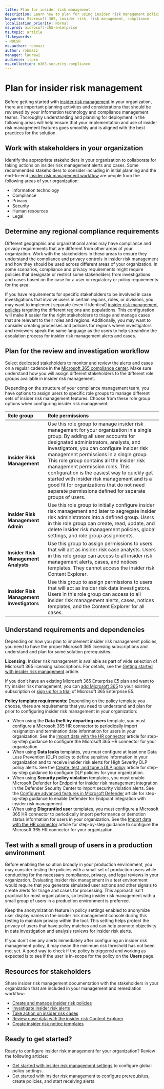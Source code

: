 ```yaml
---
title: Plan for insider risk management
description: Learn how to plan for using insider risk management policies in your organization.
keywords: Microsoft 365, insider risk, risk management, compliance
localization_priority: Normal
ms.prod: microsoft-365-enterprise
ms.topic: article
f1.keywords:
- NOCSH
ms.author: robmazz
author: robmazz
manager: laurawi
audience: itpro
ms.collection: m365-security-compliance
---
```


# Plan for insider risk management

Before getting started with [insider risk management](insider-risk-management.md) in your organization, there are important planning activities and considerations that should be reviewed by your information technology and compliance management teams. Thoroughly understanding and planning for deployment in the following areas will help ensure that your implementation and use of insider risk management features goes smoothly and is aligned with the best practices for the solution.

## Work with stakeholders in your organization

Identify the appropriate stakeholders in your organization to collaborate for taking actions on insider risk management alerts and cases. Some recommended stakeholders to consider including in initial planning and the end-to-end [insider risk management workflow](insider-risk-management.md#workflow) are people from the following areas of your organization:

- Information technology
- Compliance
- Privacy
- Security
- Human resources
- Legal

## Determine any regional compliance requirements

Different geographic and organizational areas may have compliance and privacy requirements that are different from other areas of your organization. Work with the stakeholders in these areas to ensure they understand the compliance and privacy controls in insider risk management and how they should be used across different areas of your organization. In some scenarios, compliance and privacy requirements might require policies that designate or restrict some stakeholders from investigations and cases based on the case for a user or regulatory or policy requirements for the area.

If you have requirements for specific stakeholders to be involved in case investigations that involve users in certain regions, roles, or divisions, you may want to implement separate (even if identical) [insider risk management policies](insider-risk-management-policies.md) targeting the different regions and populations. This configuration will make it easier for the right stakeholders to triage and manage cases that are relevant to their roles and regions. Additionally, you may want to consider creating processes and policies for regions where investigators and reviewers speak the same language as the users to help streamline the escalation process for insider risk management alerts and cases.

## Plan for the review and investigation workflow

Select dedicated stakeholders to monitor and review the alerts and cases on a regular cadence in the [Microsoft 365 compliance center](https://compliance.microsoft.com/). Make sure understand how you will assign different stakeholders to the different role groups available in insider risk management.

Depending on the structure of your compliance management team, you have options to assign users to specific role groups to manage different sets of insider risk management features. Choose from these role group options when configuring insider risk management:

| **Role group** | **Role permissions** |
| :---- | :---------------- |
| **Insider Risk Management** | Use this role group to manage insider risk management for your organization in a single group. By adding all user accounts for designated administrators, analysts, and investigators, you can configure insider risk management permissions in a single group. This role group contains all the insider risk management permission roles. This configuration is the easiest way to quickly get started with insider risk management and is a good fit for organizations that do not need separate permissions defined for separate groups of users.|
| **Insider Risk Management Admin** | Use this role group to initially configure insider risk management and later to segregate insider risk administrators into a defined group.  Users in this role group can create, read, update, and delete insider risk management policies, global settings, and role group assignments. |
| **Insider Risk Management Analysts** | Use this group to assign permissions to users that will act as insider risk case analysts. Users in this role group can access to all insider risk management alerts, cases, and notices templates. They cannot access the insider risk Content Explorer. |
| **Insider Risk Management Investigators** | Use this group to assign permissions to users that will act as insider risk data investigators. Users in this role group can access to all insider risk management alerts, cases, notices templates, and the Content Explorer for all cases. |

## Understand requirements and dependencies

Depending on how you plan to implement insider risk management policies, you need to have the proper Microsoft 365 licensing subscriptions and understand and plan for some solution prerequisites.

**Licensing:** Insider risk management is available as part of wide selection of Microsoft 365 licensing subscriptions. For details, see the [Getting started with insider risk management](insider-risk-management-configure.md#subscriptions-and-licensing) article.

If you don't have an existing Microsoft 365 Enterprise E5 plan and want to try insider risk management, you can [add Microsoft 365](https://docs.microsoft.com/office365/admin/try-or-buy-microsoft-365) to your existing subscription or [sign up for a trial](https://www.microsoft.com/microsoft-365/enterprise) of Microsoft 365 Enterprise E5.

**Policy template requirements:** Depending on the policy template you choose, there are requirements that you need to understand and plan for prior to configuring insider risk management in your organization:

- When using the **Data theft by departing users** template, you must configure a Microsoft 365 HR connector to periodically import resignation and termination date information for users in your organization. See the [Import data with the HR connector](import-hr-data.md) article for step-by-step guidance to configure the Microsoft 365 HR connector for your organization.
- When using **Data leaks** templates, you must configure at least one Data Loss Prevention (DLP) policy to define sensitive information in your organization and to receive insider risk alerts for High Severity DLP policy alerts. See the [Create, test, and tune a DLP policy](create-test-tune-dlp-policy.md) article for step-by-step guidance to configure DLP policies for your organization.
- When using **Security policy violation** templates, you must enable Microsoft Defender for Endpoint for insider risk management integration in the Defender Security Center to import security violation alerts. See the [Configure advanced features in Microsoft Defender](https://docs.microsoft.com/windows/security/threat-protection/microsoft-defender-atp/advanced-features) article for step-by-step guidance to enable Defender for Endpoint integration with insider risk management.
- When using **Disgruntled user** templates, you must configure a Microsoft 365 HR connector to periodically import performance or demotion status information for users in your organization. See the [Import data with the HR connector](import-hr-data.md) article for step-by-step guidance to configure the Microsoft 365 HR connector for your organization.

## Test with a small group of users in a production environment

Before enabling the solution broadly in your production environment, you may consider testing the policies with a small set of production users while conducting for the necessary compliance, privacy, and legal reviews in your organization. Evaluating insider risk management in a test environment would require that you generate simulated user actions and other signals to create alerts for triage and cases for processing. This approach isn't practical for most organizations, so testing insider risk management with a small group of users in a production environment is preferred.

Keep the anonymization feature in policy settings enabled to anonymize user display names in the insider risk management console during this testing to maintain privacy within the tool. This setting helps protect the privacy of users that have policy matches and can help promote objectivity in data investigation and analysis reviews for insider risk alerts.

If you don't see any alerts immediately after configuring an insider risk management policy, it may mean the minimum risk threshold has not been met yet. A good way to check if the policy is triggered and working as expected is to see if the user is in-scope for the policy on the **Users** page.

## Resources for stakeholders

Share insider risk management documentation with the stakeholders in your organization that are included in your management and remediation workflow:

- [Create and manage insider risk policies](insider-risk-management-policies.md)
- [Investigate insider risk alerts](insider-risk-management-alerts.md)
- [Take action on insider risk cases](insider-risk-management-cases.md)
- [Review case data with the insider risk Content Explorer](insider-risk-management-content-explorer.md)
- [Create insider risk notice templates](insider-risk-management-notices.md)

## Ready to get started?

Ready to configure insider risk management for your organization? Review the following articles:

- [Get started with insider risk management settings](insider-risk-management-settings.md) to configure global policy settings.
- [Get started with insider risk management](insider-risk-management-configure.md) to configure prerequisites, create policies, and start receiving alerts.

